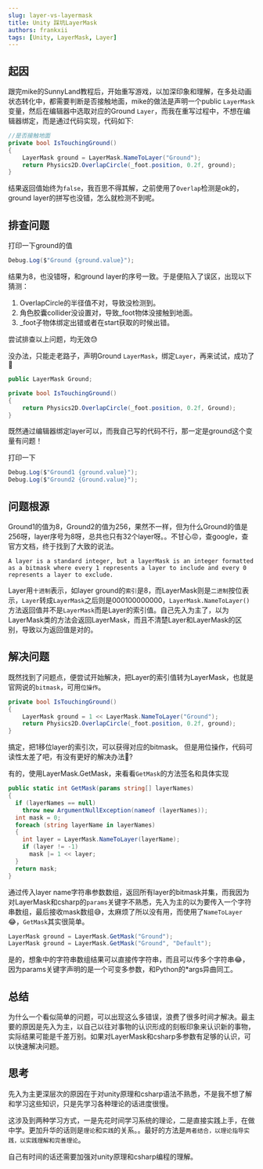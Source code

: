 ```yaml
---
slug: layer-vs-layermask
title: Unity 踩坑LayerMask
authors: frankxii
tags: [Unity, LayerMask, Layer]
---
```


## 起因
跟完mike的SunnyLand教程后，开始重写游戏，以加深印象和理解，在多处动画状态转化中，都需要判断是否接触地面，mike的做法是声明一个public `LayerMask` 变量，然后在编辑器中选取对应的Ground `Layer`，而我在重写过程中，不想在编辑器绑定，而是通过代码实现，代码如下:

```csharp
//是否接触地面
private bool IsTouchingGround()
{
    LayerMask ground = LayerMask.NameToLayer("Ground");
    return Physics2D.OverlapCircle(_foot.position, 0.2f, ground);
}
```
结果返回值始终为`false`，我百思不得其解，之前使用了`Overlap`检测是ok的，ground layer的拼写也没错，怎么就检测不到呢。

## 排查问题
打印一下ground的值
```csharp
Debug.Log($"Ground {ground.value}");
```
结果为8，也没错呀，和ground layer的序号一致。于是便陷入了误区，出现以下猜测：

1. OverlapCircle的半径值不对，导致没检测到。
2. 角色胶囊collider没设置对，导致_foot物体没接触到地面。
3. _foot子物体绑定出错或者在start获取的时候出错。

尝试排查以上问题，均无效😓

没办法，只能走老路子，声明Ground `LayerMask`，绑定`Layer`，再来试试，成功了🤔
```csharp
public LayerMask Ground;

private bool IsTouchingGround()
{
    return Physics2D.OverlapCircle(_foot.position, 0.2f, Ground);
}
```

既然通过编辑器绑定layer可以，而我自己写的代码不行，那一定是ground这个变量有问题！

打印一下
```csharp
Debug.Log($"Ground1 {ground.value}");
Debug.Log($"Ground2 {Ground.value}");
```

## 问题根源
Ground1的值为8，Ground2的值为256，果然不一样，但为什么Ground的值是256呀，layer序号为8呀，总共也只有32个layer呀。。不甘心😡，查google，查官方文档，终于找到了大致的说法。

`A layer is a standard integer, but a layerMask is an integer formatted as a bitmask where every 1 represents a layer to include and every 0 represents a layer to exclude.`

Layer用`十进制`表示，如layer ground的`索引`是8，而LayerMask则是`二进制`按位表示，`Layer`转成`LayerMask`之后则是000100000000，`LayerMask.NameToLayer()`方法返回值并不是`LayerMask`而是Layer的索引值。自己先入为主了，以为LayerMask类的方法会返回LayerMask，而且不清楚Layer和LayerMask的区别，导致以为返回值是对的。

## 解决问题
既然找到了问题点，便尝试开始解决，把Layer的索引值转为LayerMask，也就是官网说的`bitmask`，可用`位操作`。
```csharp
private bool IsTouchingGround()
{
    LayerMask ground = 1 << LayerMask.NameToLayer("Ground");
    return Physics2D.OverlapCircle(_foot.position, 0.2f, ground);
}
```

搞定，把1移位layer的索引次，可以获得对应的bitmask。
但是用位操作，代码可读性太差了吧，有没有更好的解决办法🤔?

有的，使用LayerMask.GetMask，来看看`GetMask`的方法签名和具体实现
```csharp
public static int GetMask(params string[] layerNames)
{
  if (layerNames == null)
    throw new ArgumentNullException(nameof (layerNames));
  int mask = 0;
  foreach (string layerName in layerNames)
  {
    int layer = LayerMask.NameToLayer(layerName);
    if (layer != -1)
      mask |= 1 << layer;
  }
  return mask;
}
```
通过传入layer name字符串参数数组，返回所有layer的bitmask并集，而我因为对LayerMask和csharp的`params`关键字不熟悉，先入为主的以为要传入一个字符串数组，最后接收mask数组😅，太麻烦了所以没有用，而使用了`NameToLayer`😂，`GetMask`其实很简单。

```csharp
LayerMask ground = LayerMask.GetMask("Ground");
LayerMask ground = LayerMask.GetMask("Ground", "Default");
```
是的，想象中的字符串数组结果可以直接传字符串，而且可以传多个字符串😂，因为params关键字声明的是一个可变多参数，和Python的*args异曲同工。

## 总结
为什么一个看似简单的问题，可以出现这么多错误，浪费了很多时间才解决。最主要的原因是先入为主，以自己以往对事物的认识形成的刻板印象来认识新的事物，实际结果可能是千差万别。如果对LayerMask和csharp多参数有足够的认识，可以快速解决问题。

## 思考
先入为主更深层次的原因在于对unity原理和csharp语法不熟悉，不是我不想了解和学习这些知识，只是先学习各种理论的话进度很慢。

这涉及到两种学习方式，一是先花时间学习系统的理论，二是直接实践上手，在做中学。更加升华的话则是`理论`和`实践`的关系。。最好的方法是`两者结合，以理论指导实践，以实践理解和完善理论`。

自己有时间的话还需要加强对unity原理和csharp编程的理解。